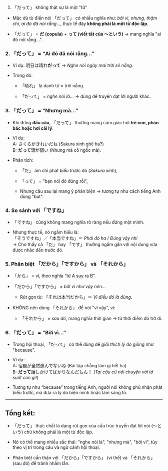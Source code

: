 1. 「だって」 không thật sự là một "từ"

- Mặc dù từ điển nói 「だって」 có nhiều nghĩa như: _bởi vì, nhưng, thậm chí, ai đó đã nói rằng..._, thực tế đây **không phải là một từ độc lập**.
    
- 「だって」 = **だ (copula)** + **って (viết tắt của ～という)** → mang nghĩa "ai đó nói rằng...".
    

### 2. 「だって」 = “Ai đó đã nói rằng…”

- Ví dụ: 明日は晴れ**だって** → _Nghe nói ngày mai trời sẽ nắng_.
    
- Trong đó:
    
    - 「晴れ」 là danh từ = trời nắng.
        
    - 「だって」 = _nghe nói là…_ → dùng để truyền đạt lời người khác.
        

### 3. 「だって」 = “Nhưng mà…”

- Khi đứng **đầu câu**, 「だって」 thường mang cảm giác hơi **trẻ con, phản bác hoặc hơi cãi lý**.
    
- Ví dụ:  
    A: さくらがきれいだね (Sakura xinh ghê ha?)  
    B: **だって**頭が弱い (Nhưng mà cổ ngốc mà).
    
- Phân tích:
    
    - 「だ」 ám chỉ phát biểu trước đó (_Sakura xinh_),
        
    - 「って」 = "bạn nói đó đúng rồi",
        
    - Nhưng câu sau lại mang ý phản biện → tương tự như cách tiếng Anh dùng "but".
        

### 4. So sánh với 「ですね」

- 「ですね」 cũng không mang nghĩa rõ ràng nếu đứng một mình.
    
- Nhưng thực tế, nó ngầm hiểu là:  
    「そうですね」／「本当ですね」＝ _Phải đó ha_ / _Đúng vậy nhỉ_  
    → Cho thấy cả 「だ」 hay 「です」 thường ngầm gắn với nội dung vừa được nhắc đến trước đó.
    

### 5. Phân biệt 「だから」「ですから」 và 「それから」

- 「から」 = _vì_, theo nghĩa “từ A suy ra B”.
    
- 「だから」「ですから」 = _bởi vì như vậy nên..._
    
    - Rút gọn từ: 「それは本当だから」＝ _Vì điều đó là đúng_.
        
- KHÔNG nên dùng 「それから」 để nói "vì vậy", vì:
    
    - 「それから」 = _sau đó_, mang nghĩa thời gian → từ thời điểm đó trở đi.
        

### 6. 「だって」 = “Bởi vì…”

- Trong hội thoại, 「だって」 có thể dùng để _giải thích lý do_ giống như "because".
    
- Ví dụ:  
    A: 宿題が全然進んでないね (Bài tập chẳng làm gì hết ha)  
    B: **だって**話しかけてばかりなんだもん！ (_Tại cậu cứ nói chuyện với tớ suốt còn gì!_)
    
- Tương tự như “because” trong tiếng Anh, người nói không phủ nhận phát biểu trước, mà đưa ra lý do biện minh hoặc làm sáng tỏ.
    

---

## Tổng kết:

- 「だって」 thực chất là dạng rút gọn của cấu trúc truyền đạt lời nói (～という) chứ không phải là một từ độc lập.
    
- Nó có thể mang nhiều sắc thái: "nghe nói là", "nhưng mà", "bởi vì", tùy theo vị trí trong câu và ngữ cảnh hội thoại.
    
- Phân biệt cẩn thận với 「だから」「ですから」 (vì thế) và 「それから」 (sau đó) để tránh nhầm lẫn.
    

